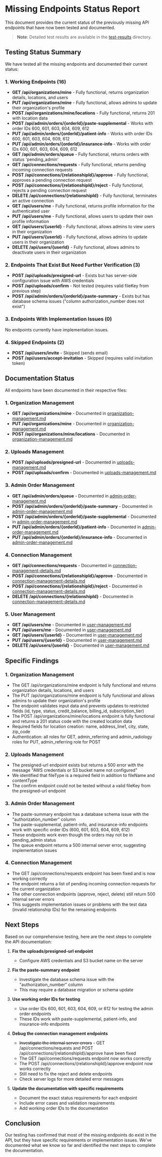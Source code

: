 # Missing Endpoints Status Report

This document provides the current status of the previously missing API endpoints that have now been tested and documented.

> **Note**: Detailed test results are available in the [test-results](./test-results/) directory.

## Testing Status Summary

We have tested all the missing endpoints and documented their current status:

### 1. Working Endpoints (16)
- **GET /api/organizations/mine** - Fully functional, returns organization details, locations, and users
- **PUT /api/organizations/mine** - Fully functional, allows admins to update their organization's profile
- **POST /api/organizations/mine/locations** - Fully functional, returns 201 with location data
- **POST /api/admin/orders/{orderId}/paste-supplemental** - Works with order IDs 600, 601, 603, 604, 609, 612
- **PUT /api/admin/orders/{orderId}/patient-info** - Works with order IDs 600, 601, 603, 604, 609, 612
- **PUT /api/admin/orders/{orderId}/insurance-info** - Works with order IDs 600, 601, 603, 604, 609, 612
- **GET /api/admin/orders/queue** - Fully functional, returns orders with status 'pending_admin'
- **GET /api/connections/requests** - Fully functional, returns pending incoming connection requests
- **POST /api/connections/{relationshipId}/approve** - Fully functional, approves a pending connection request
- **POST /api/connections/{relationshipId}/reject** - Fully functional, rejects a pending connection request
- **DELETE /api/connections/{relationshipId}** - Fully functional, terminates an active connection
- **GET /api/users/me** - Fully functional, returns profile information for the authenticated user
- **PUT /api/users/me** - Fully functional, allows users to update their own profile information
- **GET /api/users/{userId}** - Fully functional, allows admins to view users in their organization
- **PUT /api/users/{userId}** - Fully functional, allows admins to update users in their organization
- **DELETE /api/users/{userId}** - Fully functional, allows admins to deactivate users in their organization

### 2. Endpoints That Exist But Need Further Verification (3)
- **POST /api/uploads/presigned-url** - Exists but has server-side configuration issue with AWS credentials
- **POST /api/uploads/confirm** - Not tested (requires valid fileKey from previous step)
- **POST /api/admin/orders/{orderId}/paste-summary** - Exists but has database schema issues ("column authorization_number does not exist")

### 3. Endpoints With Implementation Issues (0)
No endpoints currently have implementation issues.

### 4. Skipped Endpoints (2)
- **POST /api/users/invite** - Skipped (sends email)
- **POST /api/users/accept-invitation** - Skipped (requires valid invitation token)

## Documentation Status

All endpoints have been documented in their respective files:

### 1. Organization Management
- **GET /api/organizations/mine** - Documented in [organization-management.md](./organization-management.md)
- **PUT /api/organizations/mine** - Documented in [organization-management.md](./organization-management.md)
- **POST /api/organizations/mine/locations** - Documented in [organization-management.md](./organization-management.md)

### 2. Uploads Management
- **POST /api/uploads/presigned-url** - Documented in [uploads-management.md](./uploads-management.md)
- **POST /api/uploads/confirm** - Documented in [uploads-management.md](./uploads-management.md)

### 3. Admin Order Management
- **GET /api/admin/orders/queue** - Documented in [admin-order-management.md](./admin-order-management.md)
- **POST /api/admin/orders/{orderId}/paste-summary** - Documented in [admin-order-management.md](./admin-order-management.md)
- **POST /api/admin/orders/{orderId}/paste-supplemental** - Documented in [admin-order-management.md](./admin-order-management.md)
- **PUT /api/admin/orders/{orderId}/patient-info** - Documented in [admin-order-management.md](./admin-order-management.md)
- **PUT /api/admin/orders/{orderId}/insurance-info** - Documented in [admin-order-management.md](./admin-order-management.md)

### 4. Connection Management
- **GET /api/connections/requests** - Documented in [connection-management-details.md](./connection-management-details.md)
- **POST /api/connections/{relationshipId}/approve** - Documented in [connection-management-details.md](./connection-management-details.md)
- **POST /api/connections/{relationshipId}/reject** - Documented in [connection-management-details.md](./connection-management-details.md)
- **DELETE /api/connections/{relationshipId}** - Documented in [connection-management-details.md](./connection-management-details.md)

### 5. User Management
- **GET /api/users/me** - Documented in [user-management.md](./user-management.md)
- **PUT /api/users/me** - Documented in [user-management.md](./user-management.md)
- **GET /api/users/{userId}** - Documented in [user-management.md](./user-management.md)
- **PUT /api/users/{userId}** - Documented in [user-management.md](./user-management.md)
- **DELETE /api/users/{userId}** - Documented in [user-management.md](./user-management.md)

## Specific Findings

### 1. Organization Management
- The GET /api/organizations/mine endpoint is fully functional and returns organization details, locations, and users
- The PUT /api/organizations/mine endpoint is fully functional and allows admins to update their organization's profile
- The endpoint validates input data and prevents updates to restricted fields (id, type, status, credit_balance, billing_id, subscription_tier)
- The POST /api/organizations/mine/locations endpoint is fully functional and returns a 201 status code with the created location data
- Required fields for location creation: name, address_line1, city, state, zip_code
- Authentication: all roles for GET, admin_referring and admin_radiology roles for PUT, admin_referring role for POST

### 2. Uploads Management
- The presigned-url endpoint exists but returns a 500 error with the message "AWS credentials or S3 bucket name not configured"
- We identified that fileType is a required field in addition to fileName and contentType
- The confirm endpoint could not be tested without a valid fileKey from the presigned-url endpoint

### 3. Admin Order Management
- The paste-summary endpoint has a database schema issue with the "authorization_number" column
- The paste-supplemental, patient-info, and insurance-info endpoints work with specific order IDs (600, 601, 603, 604, 609, 612)
- These endpoints work even though the orders may not be in pending_admin status
- The queue endpoint returns a 500 internal server error, suggesting implementation issues

### 4. Connection Management
- The GET /api/connections/requests endpoint has been fixed and is now working correctly
- The endpoint returns a list of pending incoming connection requests for the current organization
- The other connection endpoints (approve, reject, delete) still return 500 internal server errors
- This suggests implementation issues or problems with the test data (invalid relationship IDs) for the remaining endpoints

## Next Steps

Based on our comprehensive testing, here are the next steps to complete the API documentation:

1. **Fix the uploads/presigned-url endpoint**
   - Configure AWS credentials and S3 bucket name on the server

2. **Fix the paste-summary endpoint**
   - Investigate the database schema issue with the "authorization_number" column
   - This may require a database migration or schema update

3. **Use working order IDs for testing**
   - Use order IDs 600, 601, 603, 604, 609, or 612 for testing the admin order endpoints
   - These IDs work with paste-supplemental, patient-info, and insurance-info endpoints

4. **Debug the connection management endpoints**
   - ~~Investigate the internal server errors~~ - GET /api/connections/requests and POST /api/connections/{relationshipId}/approve have been fixed
   - The GET /api/connections/requests endpoint now works correctly
   - The POST /api/connections/{relationshipId}/approve endpoint now works correctly
   - Still need to fix the reject and delete endpoints
   - Check server logs for more detailed error messages

5. **Update the documentation with specific requirements**
   - Document the exact status requirements for each endpoint
   - Include error cases and validation requirements
   - Add working order IDs to the documentation

## Conclusion

Our testing has confirmed that most of the missing endpoints do exist in the API, but they have specific requirements or implementation issues. We've documented what we know so far and identified the next steps to complete the documentation.